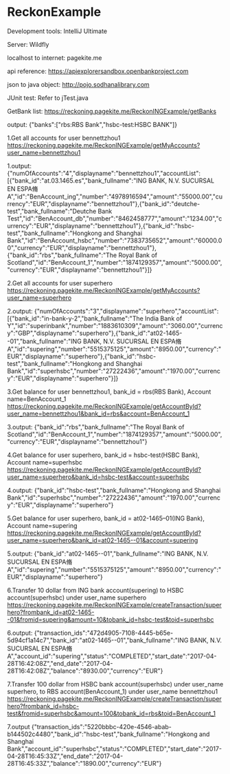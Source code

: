 # ReckonExample
Development tools: IntelliJ Ultimate

Server: Wildfly

localhost to internet: pagekite.me

api reference: https://apiexplorersandbox.openbankproject.com

json to java object: http://pojo.sodhanalibrary.com

JUnit test: Refer to jTest.java

GetBank list:
https://reckoning.pagekite.me/ReckonINGExample/getBanks

output:
{"banks":["rbs:RBS Bank","hsbc-test:HSBC BANK"]}



1.Get all accounts for user bennettzhou1
https://reckoning.pagekite.me/ReckonINGExample/getMyAccounts?user_name=bennettzhou1

1.output:
{"numOfAccounts":"4","displayname":"bennettzhou1","accountList":[{"bank_id":"at.03.1465.es","bank_fullname":"ING BANK, N.V. SUCURSAL EN ESPA脩A","id":"BenAccount_ing","number":"4978916594","amount":"55000.00","currency":"EUR","displayname":"bennettzhou1"},{"bank_id":"deutche-test","bank_fullname":"Deutche Bank Test","id":"BenAccount_db","number":"8462458777","amount":"1234.00","currency":"EUR","displayname":"bennettzhou1"},{"bank_id":"hsbc-test","bank_fullname":"Hongkong and Shanghai Bank","id":"BenAccount_hsbc","number":"7383735652","amount":"60000.00","currency":"EUR","displayname":"bennettzhou1"},{"bank_id":"rbs","bank_fullname":"The Royal Bank of Scotland","id":"BenAccount_1","number":"1874129357","amount":"5000.00","currency":"EUR","displayname":"bennettzhou1"}]}




2.Get all accounts for user superhero
https://reckoning.pagekite.me/ReckonINGExample/getMyAccounts?user_name=superhero

2.output:
{"numOfAccounts":"3","displayname":"superhero","accountList":[{"bank_id":"in-bank-y-2","bank_fullname":"The India Bank of Y","id":"superinbank","number":"1883610309","amount":"3060.00","currency":"GBP","displayname":"superhero"},{"bank_id":"at02-1465--01","bank_fullname":"ING BANK, N.V. SUCURSAL EN ESPA脩A","id":"supering","number":"5515375125","amount":"8950.00","currency":"EUR","displayname":"superhero"},{"bank_id":"hsbc-test","bank_fullname":"Hongkong and Shanghai Bank","id":"superhsbc","number":"27222436","amount":"1970.00","currency":"EUR","displayname":"superhero"}]}




3.Get balance for user bennettzhou1, bank_id = rbs(RBS Bank), Account name=BenAccount_1
https://reckoning.pagekite.me/ReckonINGExample/getAccountById?user_name=bennettzhou1&bank_id=rbs&account=BenAccount_1

3.output:
{"bank_id":"rbs","bank_fullname":"The Royal Bank of Scotland","id":"BenAccount_1","number":"1874129357","amount":"5000.00","currency":"EUR","displayname":"bennettzhou1"}




4.Get balance for user superhero, bank_id = hsbc-test(HSBC Bank), Account name=superhsbc
https://reckoning.pagekite.me/ReckonINGExample/getAccountById?user_name=superhero&bank_id=hsbc-test&account=superhsbc

4.output:
{"bank_id":"hsbc-test","bank_fullname":"Hongkong and Shanghai Bank","id":"superhsbc","number":"27222436","amount":"1970.00","currency":"EUR","displayname":"superhero"}





5.Get balance for user superhero, bank_id = at02-1465–01(ING Bank), Account name=supering
https://reckoning.pagekite.me/ReckonINGExample/getAccountById?user_name=superhero&bank_id=at02-1465--01&account=supering

5.output:
{"bank_id":"at02-1465--01","bank_fullname":"ING BANK, N.V. SUCURSAL EN ESPA脩A","id":"supering","number":"5515375125","amount":"8950.00","currency":"EUR","displayname":"superhero"}




6.Transfer 10 dollar from ING bank account(supering) to HSBC account(superhsbc) under user_name superhero
https://reckoning.pagekite.me/ReckonINGExample/createTransaction/superhero?frombank_id=at02-1465--01&fromid=supering&amount=10&tobank_id=hsbc-test&toid=superhsbc

6.output:
{"transaction_ids":"472d4905-7108-4445-b65e-5d94cf1a14c7","bank_id":"at02-1465--01","bank_fullname":"ING BANK, N.V. SUCURSAL EN ESPA脩A","account_id":"supering","status":"COMPLETED","start_date":"2017-04-28T16:42:08Z","end_date":"2017-04-28T16:42:08Z","balance":"8930.00","currency":"EUR"}



7.Transfer 100 dollar from HSBC bank account(superhsbc) under user_name superhero,  to RBS account(BenAccount_1) under user_name bennettzhou1
https://reckoning.pagekite.me/ReckonINGExample/createTransaction/superhero?frombank_id=hsbc-test&fromid=superhsbc&amount=100&tobank_id=rbs&toid=BenAccount_1

7.output
{"transaction_ids":"5220bbbc-420e-4546-abab-b144502c4480","bank_id":"hsbc-test","bank_fullname":"Hongkong and Shanghai Bank","account_id":"superhsbc","status":"COMPLETED","start_date":"2017-04-28T16:45:33Z","end_date":"2017-04-28T16:45:33Z","balance":"1890.00","currency":"EUR"}




